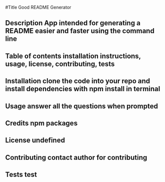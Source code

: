
#Title Good README Generator
## Description App intended for generating a README easier and faster using the command line
## Table of contents installation instructions, usage, license, contributing, tests
## Installation clone the code into your repo and install dependencies with npm install in terminal
## Usage answer all the questions when prompted
## Credits npm packages
## License undefined
## Contributing contact author for contributing 
## Tests test